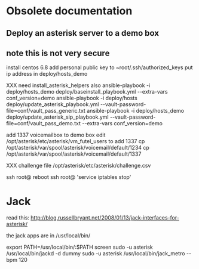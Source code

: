 # Obsolete documentation

## Deploy an asterisk server to a demo box

## note this is not very secure

install centos 6.8
add personal public key to ~root/.ssh/authorized_keys
put ip address in deploy/hosts_demo

XXX need install_asterisk_helpers also
ansible-playbook -i deploy/hosts_demo deploy/baseinstall_playbook.yml --extra-vars conf_version=demo
ansible-playbook -i deploy/hosts deploy/update_asterisk_playbook.yml --vault-password-file=conf/vault_pass_generic.txt
ansible-playbook -i deploy/hosts_demo deploy/update_asterisk_sip_playbook.yml --vault-password-file=conf/vault_pass_demo.txt  --extra-vars conf_version=demo

add 1337 voicemailbox to demo box
edit /opt/asterisk/etc/asterisk/vm_futel_users to add 1337
cp /opt/asterisk/var/spool/asterisk/voicemail/default/1234 cp /opt/asterisk/var/spool/asterisk/voicemail/default/1337

XXX challenge file /opt/asterisk/etc/asterisk/challenge.csv

ssh root@<ip> reboot
ssh root@<ip> 'service iptables stop'

# Jack

read this:
http://blog.russellbryant.net/2008/01/13/jack-interfaces-for-asterisk/

the jack apps are in /usr/local/bin/

export PATH=/usr/local/bin/:$PATH
screen
sudo -u asterisk /usr/local/bin/jackd -d dummy
sudo -u asterisk /usr/local/bin/jack_metro --bpm 120
